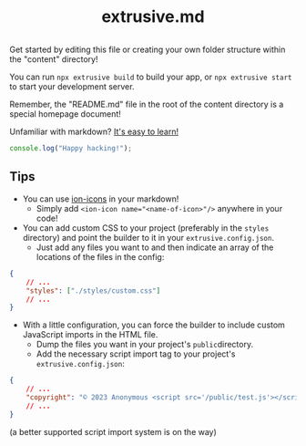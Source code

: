 <div style="margin-bottom: 2rem">
<div style="width: 6rem; height: 6rem; margin: 0 auto; margin-top: 6rem;">
    <ion-icon name="terminal" style="width: 100%; height: 100%;"></ion-icon>
</div>

<h1 style="text-align: center;">extrusive.md</h1>
</div>

Get started by editing this file or creating your own folder structure within the "content" directory!

You can run `npx extrusive build` to build your app, or `npx extrusive start` to start your development server.

Remember, the "README.md" file in the root of the content directory is a special homepage document!

Unfamiliar with markdown? [It's easy to learn!](https://www.markdownguide.org/)

```javascript
console.log("Happy hacking!");
```

## Tips

-   You can use [ion-icons](https://ionic.io/ionicons) in your markdown!
    -   Simply add `<ion-icon name="<name-of-icon>"/>` anywhere in your code! <ion-icon style="fill: orange;" name="wifi"></ion-icon>
-   You can add custom CSS to your project (preferably in the `styles` directory) and point the builder to it in your `extrusive.config.json`.
    -   Just add any files you want to and then indicate an array of the locations of the files in the config:

```json
{
	// ...
	"styles": ["./styles/custom.css"]
	// ...
}
```

-   With a little configuration, you can force the builder to include custom JavaScript imports in the HTML file.
    -   Dump the files you want in your project's `public`directory.
    -   Add the necessary script import tag to your project's `extrusive.config.json`:

```json
{
	// ...
	"copyright": "© 2023 Anonymous <script src='/public/test.js'></script>"
	// ...
}
```

(a better supported script import system is on the way)
